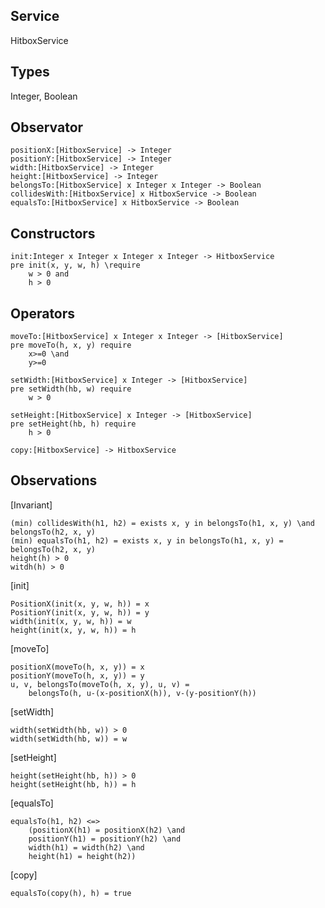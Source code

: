 ## Service
HitboxService

## Types

Integer, Boolean

## Observator

    positionX:[HitboxService] -> Integer
    positionY:[HitboxService] -> Integer
    width:[HitboxService] -> Integer
    height:[HitboxService] -> Integer
    belongsTo:[HitboxService] x Integer x Integer -> Boolean
    collidesWith:[HitboxService] x HitboxService -> Boolean
    equalsTo:[HitboxService] x HitboxService -> Boolean

## Constructors

    init:Integer x Integer x Integer x Integer -> HitboxService
    pre init(x, y, w, h) \require
        w > 0 and
        h > 0 


## Operators

    moveTo:[HitboxService] x Integer x Integer -> [HitboxService]
    pre moveTo(h, x, y) require
        x>=0 \and
        y>=0

    setWidth:[HitboxService] x Integer -> [HitboxService]
    pre setWidth(hb, w) require
        w > 0

    setHeight:[HitboxService] x Integer -> [HitboxService]
    pre setHeight(hb, h) require
        h > 0

    copy:[HitboxService] -> HitboxService

## Observations

[Invariant]

    (min) collidesWith(h1, h2) = exists x, y in belongsTo(h1, x, y) \and belongsTo(h2, x, y)
    (min) equalsTo(h1, h2) = exists x, y in belongsTo(h1, x, y) = belongsTo(h2, x, y)
    height(h) > 0
    witdh(h) > 0

[init]

    PositionX(init(x, y, w, h)) = x
    PositionY(init(x, y, w, h)) = y
    width(init(x, y, w, h)) = w
    height(init(x, y, w, h)) = h

[moveTo]

    positionX(moveTo(h, x, y)) = x
    positionY(moveTo(h, x, y)) = y
    u, v, belongsTo(moveTo(h, x, y), u, v) =
        belongsTo(h, u-(x-positionX(h)), v-(y-positionY(h))

[setWidth]

    width(setWidth(hb, w)) > 0
    width(setWidth(hb, w)) = w


[setHeight]

    height(setHeight(hb, h)) > 0
    height(setHeight(hb, h)) = h

[equalsTo]

    equalsTo(h1, h2) <=>
        (positionX(h1) = positionX(h2) \and
        positionY(h1) = positionY(h2) \and
        width(h1) = width(h2) \and
        height(h1) = height(h2))

[copy]

    equalsTo(copy(h), h) = true
